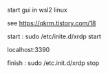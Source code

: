 start gui in wsl2 linux

see https://qkrm.tistory.com/18 

start : sudo /etc/inite.d/xrdp start

localhost:3390

finish : sudo /etc.init.d/xrdp stop

